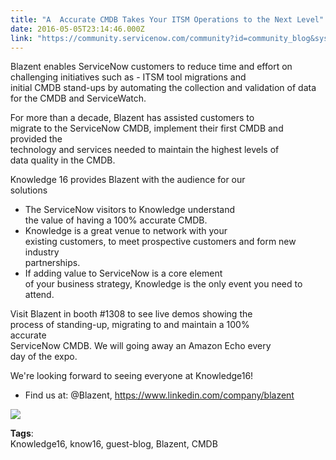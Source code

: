 ```yaml
---
title: "A  Accurate CMDB Takes Your ITSM Operations to the Next Level"
date: 2016-05-05T23:14:46.000Z
link: "https://community.servicenow.com/community?id=community_blog&sys_id=6b6d6e29dbd0dbc01dcaf3231f961902"
---
```

<p>Blazent enables ServiceNow customers to reduce time and effort on challenging initiatives such as - ITSM tool migrations and<br/>initial CMDB stand-ups by automating the collection and validation of data for the CMDB and ServiceWatch.</p><p></p><p style="margin: 0px 49.8pt 0.1pt -0.25pt;">For more than a decade, Blazent has assisted customers to migrate to the ServiceNow CMDB, implement their first CMDB and provided the<br/>technology and services needed to maintain the highest levels of data quality in the CMDB.</p><p></p><p style="margin: 0px 49.8pt 1.5pt -0.25pt;">Knowledge 16 provides Blazent with the audience for our solutions</p><p></p><ul style="list-style-type: disc;"><li>The ServiceNow visitors to Knowledge understand<br/>the value of having a 100% accurate CMDB.</li><li>Knowledge is a great venue to network with your<br/>existing customers, to meet prospective customers and form new industry<br/>partnerships.</li><li>If adding value to ServiceNow is a core element<br/>of your business strategy, Knowledge is the only event you need to attend.</li></ul><p></p><p style="margin: 0px 49.8pt 0.1pt -0.25pt;">Visit Blazent in booth #1308 to see live demos showing the process of standing-up, migrating to and maintain a 100% accurate<br/>ServiceNow CMDB. We will going away an Amazon Echo every day of the expo.</p><p></p><p style="margin: 0px 49.8pt 1.75pt -0.25pt;">We're looking forward to seeing everyone at Knowledge16!</p><p style="margin: 0px 49.8pt 1.75pt -0.25pt;"></p><ul style="list-style-type: disc;"><li>Find us at: @Blazent, <a title="ww.linkedin.com/company/blazent" href="https://www.linkedin.com/company/blazent">https://www.linkedin.com/company/blazent</a></li></ul><p></p><p></p><p style="margin-right: 49.8pt;"><img   class="image-1 jive-image" src="765d45cadbd41b04ed6af3231f9619a6.iix" style="max-height: 900px; max-width: 1200px;"/></p><p align="center" style="text-align: left; margin-right: 49.8pt;"></p><p></p><p style="margin: 0px 49.8pt 0.1pt -0.25pt;"><strong>Tags</strong>:<br/>Knowledge16, know16, guest-blog, Blazent, CMDB</p>